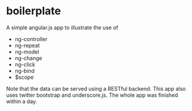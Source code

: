 boilerplate
===========

A simple angular.js app to illustrate the use of
*   ng-controller
*   ng-repeat
*   ng-model
*   ng-change
*   ng-click
*   ng-bind
*   $scope

Note that the data can be served using a RESTful backend. This app also uses twitter bootstrap and underscore.js. The whole app was finished within a day.
